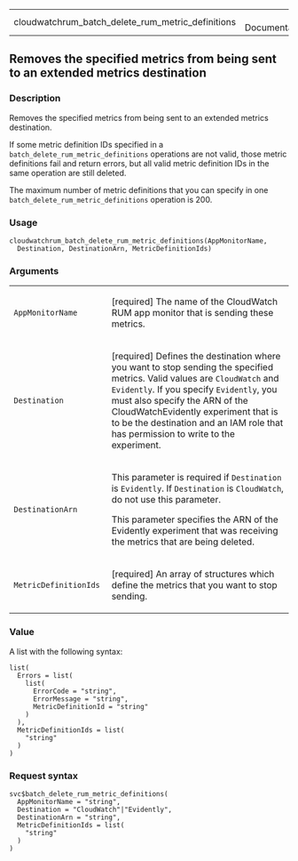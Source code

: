 <table style="width: 100%;">
<tbody>
<tr class="odd">
<td>cloudwatchrum_batch_delete_rum_metric_definitions</td>
<td style="text-align: right;">R Documentation</td>
</tr>
</tbody>
</table>

## Removes the specified metrics from being sent to an extended metrics destination

### Description

Removes the specified metrics from being sent to an extended metrics
destination.

If some metric definition IDs specified in a
`batch_delete_rum_metric_definitions` operations are not valid, those
metric definitions fail and return errors, but all valid metric
definition IDs in the same operation are still deleted.

The maximum number of metric definitions that you can specify in one
`batch_delete_rum_metric_definitions` operation is 200.

### Usage

    cloudwatchrum_batch_delete_rum_metric_definitions(AppMonitorName,
      Destination, DestinationArn, MetricDefinitionIds)

### Arguments

<table>
<colgroup>
<col style="width: 35%" />
<col style="width: 65%" />
</colgroup>
<tbody>
<tr class="odd">
<td><code
id="cloudwatchrum_batch_delete_rum_metric_definitions_:_AppMonitorName">AppMonitorName</code></td>
<td><p>[required] The name of the CloudWatch RUM app monitor that is
sending these metrics.</p></td>
</tr>
<tr class="even">
<td><code
id="cloudwatchrum_batch_delete_rum_metric_definitions_:_Destination">Destination</code></td>
<td><p>[required] Defines the destination where you want to stop sending
the specified metrics. Valid values are <code>CloudWatch</code> and
<code>Evidently</code>. If you specify <code>Evidently</code>, you must
also specify the ARN of the CloudWatchEvidently experiment that is to be
the destination and an IAM role that has permission to write to the
experiment.</p></td>
</tr>
<tr class="odd">
<td><code
id="cloudwatchrum_batch_delete_rum_metric_definitions_:_DestinationArn">DestinationArn</code></td>
<td><p>This parameter is required if <code>Destination</code> is
<code>Evidently</code>. If <code>Destination</code> is
<code>CloudWatch</code>, do not use this parameter.</p>
<p>This parameter specifies the ARN of the Evidently experiment that was
receiving the metrics that are being deleted.</p></td>
</tr>
<tr class="even">
<td><code
id="cloudwatchrum_batch_delete_rum_metric_definitions_:_MetricDefinitionIds">MetricDefinitionIds</code></td>
<td><p>[required] An array of structures which define the metrics that
you want to stop sending.</p></td>
</tr>
</tbody>
</table>

### Value

A list with the following syntax:

    list(
      Errors = list(
        list(
          ErrorCode = "string",
          ErrorMessage = "string",
          MetricDefinitionId = "string"
        )
      ),
      MetricDefinitionIds = list(
        "string"
      )
    )

### Request syntax

    svc$batch_delete_rum_metric_definitions(
      AppMonitorName = "string",
      Destination = "CloudWatch"|"Evidently",
      DestinationArn = "string",
      MetricDefinitionIds = list(
        "string"
      )
    )
